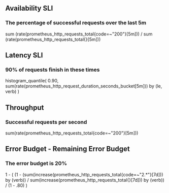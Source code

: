 ## Availability SLI
### The percentage of successful requests over the last 5m
sum (rate(prometheus_http_requests_total{code=~"200"}[5m]))
    / sum (rate(prometheus_http_requests_total{}[5m]))
## Latency SLI
### 90% of requests finish in these times
histogram_quantile(
    0.90, sum(rate(prometheus_http_request_duration_seconds_bucket[5m])) 
    by (le, verb)
) 

## Throughput
### Successful requests per second
sum(rate(prometheus_http_requests_total{code=~"200"}[5m]))

## Error Budget - Remaining Error Budget
### The error budget is 20%
1 - (
        (1 - (sum(increase(prometheus_http_requests_total{code=~"2.*"}[7d])) by (verb)) 
            /  sum(increase(prometheus_http_requests_total{}[7d])) by (verb)) 
        / (1 - .80)
    )

